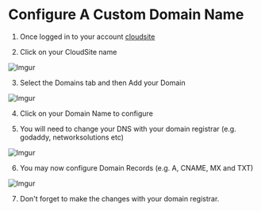 Configure A Custom Domain Name
===================

1. Once logged in to your account [cloudsite](http://my.gearhost.com/CloudSite)

2. Click on your CloudSite name

 ![Imgur](http://i.imgur.com/HSyblau.png)

3. Select the Domains tab and then Add your Domain

 ![Imgur](http://i.imgur.com/QgXAJUq.png)

4. Click on your Domain Name to configure

5. You will need to change your DNS with your domain registrar (e.g. godaddy, networksolutions etc)

 ![Imgur](http://i.imgur.com/sL7A3Fn.png)

6. You may now configure Domain Records (e.g. A, CNAME, MX and TXT)

 ![Imgur](http://i.imgur.com/CJqOM5O.png)

7. Don't forget to make the changes with your domain registrar.
 
